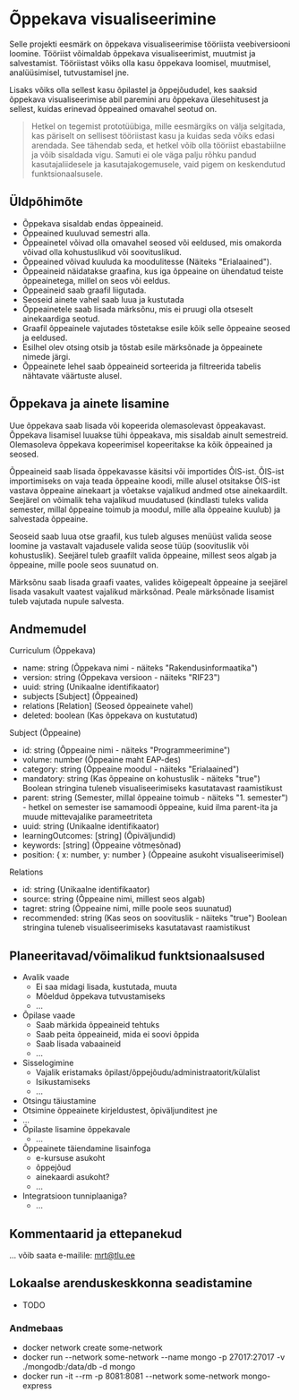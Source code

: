 # Õppekava visualiseerimine

Selle projekti eesmärk on õppekava visualiseerimise tööriista veebiversiooni loomine. Tööriist võimaldab õppekava visualiseerimist, muutmist ja salvestamist. Tööriistast võiks olla kasu õppekava loomisel, muutmisel, analüüsimisel, tutvustamisel jne.

Lisaks võiks olla sellest kasu õpilastel ja õppejõududel, kes saaksid õppekava visualiseerimise abil paremini aru õppekava ülesehitusest ja sellest, kuidas erinevad õppeained omavahel seotud on.

> Hetkel on tegemist prototüübiga, mille eesmärgiks on välja selgitada, kas päriselt on sellisest tööriistast kasu ja kuidas seda võiks edasi arendada.
> See tähendab seda, et hetkel võib olla tööriist ebastabiilne ja võib sisaldada vigu. Samuti ei ole väga palju rõhku pandud kasutajaliidesele ja kasutajakogemusele, vaid pigem on keskendutud funktsionaalsusele.

## Üldpõhimõte

- Õppekava sisaldab endas õppeaineid.
- Õppeained kuuluvad semestri alla.
- Õppeainetel võivad olla omavahel seosed või eeldused, mis omakorda võivad olla kohustuslikud või soovituslikud.
- Õppeained võivad kuuluda ka moodulitesse (Näiteks "Erialaained").
- Õppeaineid näidatakse graafina, kus iga õppeaine on ühendatud teiste õppeainetega, millel on seos või eeldus.
- Õppeaineid saab graafil liigutada.
- Seoseid ainete vahel saab luua ja kustutada
- Õppeainetele saab lisada märksõnu, mis ei pruugi olla otseselt ainekaardiga seotud.
- Graafil õppeainele vajutades tõstetakse esile kõik selle õppeaine seosed ja eeldused.
- Esilhel olev otsing otsib ja tõstab esile märksõnade ja õppeainete nimede järgi.
- Õppeainete lehel saab õppeaineid sorteerida ja filtreerida tabelis nähtavate väärtuste alusel.

## Õppekava ja ainete lisamine

Uue õppekava saab lisada või kopeerida olemasolevast õppeakavast. Õppekava lisamisel luuakse tühi õppeakava, mis sisaldab ainult semestreid. Olemasoleva õppekava kopeerimisel kopeeritakse ka kõik õppeained ja seosed.

Õppeaineid saab lisada õppekavasse käsitsi või importides ÕIS-ist. ÕIS-ist importimiseks on vaja teada õppeaine koodi, mille alusel otsitakse ÕIS-ist vastava õppeaine ainekaart ja võetakse vajalikud andmed otse ainekaardilt. Seejärel on võimalik teha vajalikud muudatused (kindlasti tuleks valida semester, millal õppeaine toimub ja moodul, mille alla õppeaine kuulub) ja salvestada õppeaine.

Seoseid saab luua otse graafil, kus tuleb alguses menüüst valida seose loomine ja vastavalt vajadusele valida seose tüüp (soovituslik või kohustuslik). Seejärel tuleb graafilt valida õppeaine, millest seos algab ja õppeaine, mille poole seos suunatud on.

Märksõnu saab lisada graafi vaates, valides kõigepealt õppeaine ja seejärel lisada vasakult vaatest vajalikud märksõnad. Peale märksõnade lisamist tuleb vajutada nupule salvesta.
## Andmemudel

Curriculum (Õppekava)
 - name: string (Õppekava nimi - näiteks "Rakendusinformaatika")
 - version: string (Õppekava versioon - näiteks "RIF23")
 - uuid: string (Unikaalne identifikaator)
 - subjects [Subject] (Õppeained)
 - relations [Relation] (Seosed õppeainete vahel)
 - deleted: boolean (Kas õppekava on kustutatud)

Subject (Õppeaine)
 - id: string (Õppeaine nimi - näiteks "Programmeerimine")
 - volume: number (Õppeaine maht EAP-des)
 - category: string (Õppeaine moodul - näiteks "Erialaained")
 - mandatory: string (Kas õppeaine on kohustuslik - näiteks "true") Boolean stringina tuleneb visualiseerimiseks kasutatavast raamistikust
 - parent: string (Semester, millal õppeaine toimub - näiteks "1. semester") - hetkel on semester ise samamoodi õppeaine, kuid ilma parent-ita ja muude mittevajalike parameetriteta
 - uuid: string (Unikaalne identifikaator)
 - learningOutcomes: [string] (Õpiväljundid)
 - keywords: [string] (Õppeaine võtmesõnad)
 - position: { x: number, y: number } (Õppeaine asukoht visualiseerimisel)

Relations
 - id: string (Unikaalne identifikaator)
 - source: string (Õppeaine nimi, millest seos algab)
 - tagret: string (Õppeaine nimi, mille poole seos suunatud)
 - recommended: string (Kas seos on soovituslik - näiteks "true") Boolean stringina tuleneb visualiseerimiseks kasutatavast raamistikust

## Planeeritavad/võimalikud funktsionaalsused
- Avalik vaade
  - Ei saa midagi lisada, kustutada, muuta
  - Mõeldud õppekava tutvustamiseks
  - ...
- Õpilase vaade
  - Saab märkida õppeaineid tehtuks
  - Saab peita õppeaineid, mida ei soovi õppida
  - Saab lisada vabaaineid
  - ...
- Sisselogimine
  - Vajalik eristamaks õpilast/õppejõudu/administraatorit/külalist
  - Isikustamiseks
  - ...
- Otsingu täiustamine
 - Otsimine õppeainete kirjeldustest, õpiväljunditest jne
 - ...
- Õpilaste lisamine õppekavale
  - ...
- Õppeainete täiendamine lisainfoga
  - e-kursuse asukoht
  - õppejõud
  - ainekaardi asukoht?
  - ...
- Integratsioon tunniplaaniga?
  - ...
## Kommentaarid ja ettepanekud

... võib saata e-mailile: mrt@tlu.ee

## Lokaalse arenduskeskkonna seadistamine

- TODO
### Andmebaas
- docker network create some-network
- docker run --network some-network --name mongo -p 27017:27017 -v ./mongodb:/data/db -d mongo
- docker run -it --rm -p 8081:8081 --network some-network mongo-express

